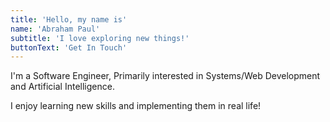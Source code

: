 ```yaml
---
title: 'Hello, my name is'
name: 'Abraham Paul'
subtitle: 'I love exploring new things!'
buttonText: 'Get In Touch'
---
```


I'm a Software Engineer, Primarily interested in Systems/Web Development and Artificial Intelligence.

I enjoy learning new skills and implementing them in real life!
